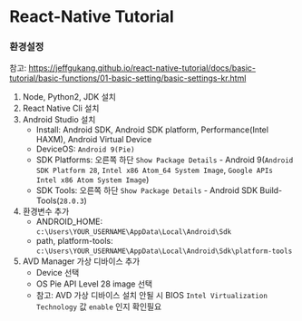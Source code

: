 # React-Native Tutorial

### 환경설정

참고: https://jeffgukang.github.io/react-native-tutorial/docs/basic-tutorial/basic-functions/01-basic-setting/basic-settings-kr.html

1. Node, Python2, JDK 설치
2. React Native Cli 설치
3. Android Studio 설치
   - Install: Android SDK, Android SDK platform, Performance(Intel HAXM), Android Virtual Device
   - DeviceOS: `Android 9(Pie)`
   - SDK Platforms: 오른쪽 하단 `Show Package Details` - Android 9(`Android SDK Platform 28`, `Intel x86 Atom_64 System Image`, `Google APIs Intel x86 Atom System Image`)
   - SDK Tools: 오른쪽 하단 `Show Package Details` - Android SDK Build-Tools(`28.0.3`)
4. 환경변수 추가
   - ANDROID_HOME: `c:\Users\YOUR_USERNAME\AppData\Local\Android\Sdk`
   - path, platform-tools: `c:\Users\YOUR_USERNAME\AppData\Local\Android\Sdk\platform-tools`
5. AVD Manager 가상 디바이스 추가
   - Device 선택
   - OS Pie API Level 28 image 선택
   - 참고: AVD 가상 디바이스 설치 안될 시 BIOS `Intel Virtualization Technology` 값 `enable` 인지 확인필요
